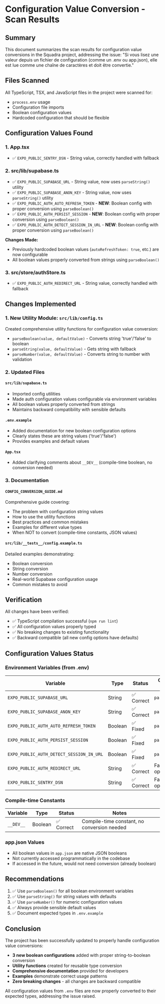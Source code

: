# Configuration Value Conversion - Scan Results

## Summary

This document summarizes the scan results for configuration value conversions in the Squadra project, addressing the issue: "Si vous lisez une valeur depuis un fichier de configuration (comme un .env ou app.json), elle est lue comme une chaîne de caractères et doit être convertie."

## Files Scanned

All TypeScript, TSX, and JavaScript files in the project were scanned for:
- `process.env` usage
- Configuration file imports
- Boolean configuration values
- Hardcoded configuration that should be flexible

## Configuration Values Found

### 1. App.tsx
- ✅ `EXPO_PUBLIC_SENTRY_DSN` - String value, correctly handled with fallback

### 2. src/lib/supabase.ts
- ✅ `EXPO_PUBLIC_SUPABASE_URL` - String value, now uses `parseString()` utility
- ✅ `EXPO_PUBLIC_SUPABASE_ANON_KEY` - String value, now uses `parseString()` utility
- ✅ `EXPO_PUBLIC_AUTH_AUTO_REFRESH_TOKEN` - **NEW**: Boolean config with proper conversion using `parseBoolean()`
- ✅ `EXPO_PUBLIC_AUTH_PERSIST_SESSION` - **NEW**: Boolean config with proper conversion using `parseBoolean()`
- ✅ `EXPO_PUBLIC_AUTH_DETECT_SESSION_IN_URL` - **NEW**: Boolean config with proper conversion using `parseBoolean()`

**Changes Made:**
- Previously hardcoded boolean values (`autoRefreshToken: true`, etc.) are now configurable
- All boolean values properly converted from strings using `parseBoolean()`

### 3. src/store/authStore.ts
- ✅ `EXPO_PUBLIC_AUTH_REDIRECT_URL` - String value, correctly handled with fallback

## Changes Implemented

### 1. New Utility Module: `src/lib/config.ts`
Created comprehensive utility functions for configuration value conversion:
- `parseBoolean(value, defaultValue)` - Converts string 'true'/'false' to boolean
- `parseString(value, defaultValue)` - Gets string with fallback
- `parseNumber(value, defaultValue)` - Converts string to number with validation

### 2. Updated Files

#### `src/lib/supabase.ts`
- Imported config utilities
- Made auth configuration values configurable via environment variables
- All boolean values properly converted from strings
- Maintains backward compatibility with sensible defaults

#### `.env.example`
- Added documentation for new boolean configuration options
- Clearly states these are string values ('true'/'false')
- Provides examples and default values

#### `App.tsx`
- Added clarifying comments about `__DEV__` (compile-time boolean, no conversion needed)

### 3. Documentation

#### `CONFIG_CONVERSION_GUIDE.md`
Comprehensive guide covering:
- The problem with configuration string values
- How to use the utility functions
- Best practices and common mistakes
- Examples for different value types
- When NOT to convert (compile-time constants, JSON values)

#### `src/lib/__tests__/config.example.ts`
Detailed examples demonstrating:
- Boolean conversion
- String conversion
- Number conversion
- Real-world Supabase configuration usage
- Common mistakes to avoid

## Verification

All changes have been verified:
- ✅ TypeScript compilation successful (`npm run lint`)
- ✅ All configuration values properly typed
- ✅ No breaking changes to existing functionality
- ✅ Backward compatible (all new config options have defaults)

## Configuration Values Status

### Environment Variables (from .env)
| Variable | Type | Status | Conversion Used |
|----------|------|--------|-----------------|
| `EXPO_PUBLIC_SUPABASE_URL` | String | ✅ Correct | `parseString()` |
| `EXPO_PUBLIC_SUPABASE_ANON_KEY` | String | ✅ Correct | `parseString()` |
| `EXPO_PUBLIC_AUTH_AUTO_REFRESH_TOKEN` | Boolean | ✅ Fixed | `parseBoolean()` |
| `EXPO_PUBLIC_AUTH_PERSIST_SESSION` | Boolean | ✅ Fixed | `parseBoolean()` |
| `EXPO_PUBLIC_AUTH_DETECT_SESSION_IN_URL` | Boolean | ✅ Fixed | `parseBoolean()` |
| `EXPO_PUBLIC_AUTH_REDIRECT_URL` | String | ✅ Correct | Fallback operator |
| `EXPO_PUBLIC_SENTRY_DSN` | String | ✅ Correct | Fallback operator |

### Compile-time Constants
| Variable | Type | Status | Notes |
|----------|------|--------|-------|
| `__DEV__` | Boolean | ✅ Correct | Compile-time constant, no conversion needed |

### app.json Values
- All boolean values in `app.json` are native JSON booleans
- Not currently accessed programmatically in the codebase
- If accessed in the future, would not need conversion (already boolean)

## Recommendations

1. ✅ Use `parseBoolean()` for all boolean environment variables
2. ✅ Use `parseString()` for string values with defaults
3. ✅ Use `parseNumber()` for numeric configuration values
4. ✅ Always provide sensible default values
5. ✅ Document expected types in `.env.example`

## Conclusion

The project has been successfully updated to properly handle configuration value conversions:

- **3 new boolean configurations** added with proper string-to-boolean conversion
- **Utility functions** created for reusable type conversion
- **Comprehensive documentation** provided for developers
- **Examples** demonstrate correct usage patterns
- **Zero breaking changes** - all changes are backward compatible

All configuration values from `.env` files are now properly converted to their expected types, addressing the issue raised.
